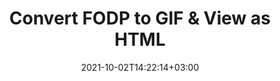 ---
############################# Static ############################
layout: "autogen"
date: 2021-10-02T14:22:14+03:00
draft: false
path: "total/net/conversion/fodp-to-gif/"

############################# Head ############################
head_title: "Convert FODP to GIF in C# VB.NET & View as HTML"
head_description: "Code example to convert FODP to GIF and 100+ other file formats in .NET (C#, VB.NET, ASP.NET & .NET Core) applications. Display the Converted GIF document as HTML viewer."

############################# Header ############################
title: "Convert FODP to GIF & View as HTML"
description: "Programmatically convert FODP to GIF in .NET applications using flexible options to customize the resultant document. Convert the complete document or specific pages based on page numbers or selective page ranges using the .NET document conversion library."

############################# SubMenu ############################
submenu:
    enable: false

############################# Content ############################
content:
    enable: true
    block:
    - title_left: "FODP to GIF Conversion in C# .NET"
      content_left: |
          FODP to GIF file conversion using C#. Add watermark and view the converted document as HTML without using any external software.

          -   Create **Converter** object to convert FODP document
          -   Set the convert options for GIF format
          -   Call **Convert** method of **Converter** class instance for conversion to GIF
          -   Set options for HTML viewer
          -   Create **Viewer** object to view converted GIF as HTML
          
      title_right: "Convert Whole Document or Specific Pages"
      content_right: |
          You require `GroupDocs.Conversion` & `GroupDocs.Viewer` namespaces to convert between a wide range of popular document types such as PDF, Microsoft Word, Excel, PowerPoint, Project, Outlook, HTML, diagrams and image file formats. Explore other [.NET APIs for Office documents](https://products.conholdate.com/total/net/) as offered by Conholdate.Total.
          
          Get the respective assembly files from the [downloads](https://downloads.conholdate.com/total/net) or fetch the whole package from [Nuget](https://www.nuget.org/packages/Conholdate.Total/) to add 'Conholdate.Total` directly in your workspace.
          
      code: |
          ```cs {linenos=false}
          // Convert FODP to GIF using GroupDocs.Conversion API
          // Create Converter object to convert FODP document
          using (Converter converter = new Converter("input.fodp"))
          {
              // set the convert options for GIF format
              var convertOptions = converter.GetPossibleConversions()["gif"].ConvertOptions;

              // convert to GIF format
              converter.Convert("output.gif", convertOptions);
          }

          // Set options for HTML viewer
          HtmlViewOptions viewOptions = HtmlViewOptions.ForEmbeddedResources("output{0}.html");

          // Create Viewer object to view converted GIF as HTML
          using (Viewer viewer = new Viewer("output.gif"))
          {
              viewer.View(viewOptions);
          }
          ```
    - title_left: "Add Watermark to Converted GIF in C#"
      content_left: |
          Accurately convert documents (FODP to GIF) exactly as the original file and apply text or image watermarks to the converted document pages using C# .NET.

          -   Create **Converter** object to convert FODP document
          -   Create new instance of **WatermarkOptions** class
          -   Specify watermark properties (color, width, text, image etc)
          -   Instantiate the proper **ConvertOptions** class
          -   Set **Watermark** property of the **ConvertOptions** instance
          -   Call **Convert** method of **Converter** class instance for conversion to GIF
        
      title_right: "Source Document Information Extraction"
      content_right: |
          The documents information extraction feature not only allows getting the basic information about the source document file but it also supports extracting some valuable file-format specific information such as project start and end dates of a Microsoft Project file, any printing restrictions on a PDF document, list of folders enclosed in an Outlook data file etc. 

          Convert popular document file formats on different operating systems such as Windows, Linux or macOS while using platforms such as Windows Azure, Mono and Xamarin.
          
      code: |
          ```cs {linenos=false}
          // Create Converter object to convert FODP document
          using (Converter converter = new Converter("input.fodp"))
          {
              // Create new instance of WatermarkOptions class
              WatermarkOptions watermark = new WatermarkOptions
              {
                  Text = "Sample watermark",
                  Color = Color.Red,
                  Width = 100,
                  Height = 100,
                  Background = true
              };

              // Instantiate the proper ConvertOptions class
              PdfConvertOptions options = new PdfConvertOptions
              {
                  Watermark = watermark
              };

              // convert to GIF format
              converter.Convert("output.gif", options);
          }
          ```
############################# About Formats ############################
about_formats:
    enable: false
############################# More Formats ############################
more_formats:
    enable: true
    auto: false
    other_out_formats: PDF DOCX DOT DOTX DOTM TXT RTF HTML MHTML XLS XLSX XLSM XLT XLTX XLTM CSV DIF PPT PPTX PPS PPSX POT POTX POTM ODT OTT OTP ODP ODS EMZ WMZ SVGZ TEX DCM WMF BMP PNG GIF JPEG TIFF
############################# Back to top ###############################
back_to_top:
  enable: true
---
